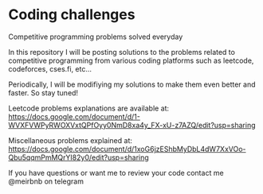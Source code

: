 # Coding challenges
Competitive programming problems solved everyday

In this repository I will be posting solutions to the problems related to competitive programming from various coding platforms such as leetcode, codeforces, cses.fi, etc...

Periodically, I will be modifiying my solutions to make them even better and faster. So stay tuned!

Leetcode problems explanations are available at: https://docs.google.com/document/d/1-WVXFVWPyRWOXVxtQPfOyy0NmD8xa4y_FX-xU-z7AZQ/edit?usp=sharing

Miscellaneous problems explained at: https://docs.google.com/document/d/1xoG6jzEShbMyDbL4dW7XxVOo-Qbu5qqmPmMQrYI82y0/edit?usp=sharing

If you have questions or want me to review your code contact me @meirbnb on telegram
